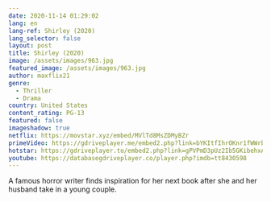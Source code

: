 ```yaml
---
date: 2020-11-14 01:29:02
lang: en
lang-ref: Shirley (2020)
lang_selector: false
layout: post
title: Shirley (2020)
image: /assets/images/963.jpg
featured_image: /assets/images/963.jpg
author: maxflix21
genre:
  - Thriller
  - Drama
country: United States
content_rating: PG-13
featured: false
imageshadow: true
netflix: https://movstar.xyz/embed/MVlTd8MsZDMyBZr
primeVideo: https://gdriveplayer.me/embed2.php?link=bYKItfIhrOKnr1fWWrb4mgbwrxS3Uz3q7fkckRNUB0f3CpWJsPBmhKbOAD4c%252FY2hmgiFCv6cmTwg5LoEjlisWrJcoZLBksDZb%252Bm8V6uFH9RQqiw2i16gS9FY7XSRU4Py7Qgzhxzq7qDiUpeI49j0Lj2Qx167C%252F9jBywYMPMKxq6C81aHj9CuDRjrhAJVi9fmQ%253D
hotstar: https://gdriveplayer.to/embed2.php?link=gPVPmD3pUz2Ib5GKibehxAUlx6Yde%252B79M3NYnyqdHnOS8yB6rH9Wl9KztOKwFDPQ5sbGapcZNXipkEAxenQvkhgEA1PfhNfMJDbj0%252FcUCoOdfH9gVZEuLbec94pRgBTWGPdaNpxkxwSWHb9s%252BlDqS6fT7oMqnUutO7vDPqi6uSs5vuzOYPoW%252FHt1uwIf36%252Fec%253D
youtube: https://databasegdriveplayer.co/player.php?imdb=tt8430598
---
```

A famous horror writer finds inspiration for her next book after she and her husband take in a young couple.
